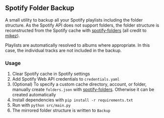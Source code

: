 ## Spotify Folder Backup

A small utility to backup all your Spotify playlists including the folder structure.
As the Spotify API does not support folders, the folder structure is reconstructed from the Spotify cache with [spotify‑folders](https://github.com/mikez/spotify-folders)
(all credit to [mikez](https://github.com/mikez)).

Playlists are automatically resolved to albums where appropriate.
In this case, the individual tracks are not included in the backup.

### Usage
1. Clear Spotify cache in Spotify settings
2. Add Spotify Web API credentials to `credentials.yaml`
3. (Optional) To specify a custom cache directory, account, or folder,
manually create `folders.json` with [spotify‑folders](https://github.com/mikez/spotify-folders).
Otherwise it can be created automatically
4. Install dependencies with `pip install -r requirements.txt`
5. Run with `python src/main.py`
6. The mirrored folder structure is written to `Backup`
